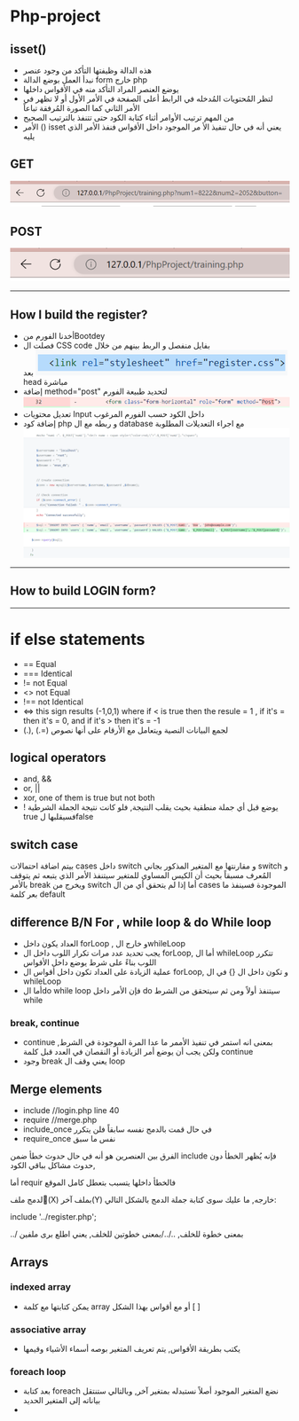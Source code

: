 # Php-project
## isset()
- هذه الدالة وظيفتها التأكد من وجود عنصر  
- نبدأ العمل بوضع الدالة form خارج php
- يوضع العنصر المراد التأكد منه في الأقواس داخلها
- لتظر المُحتويات المُدخله في الرابط أعلى الصفحة في الأمر الأول أو لا تظهر في الأمر الثاني كما الصورة  المُرفقة تباعاً
- من المهم ترتيب الأوامر أثناء كتابة الكود حتى تتنفذ بالترتيب الصحيح
- الأمر () isset يعني أنه في حال تنفيذ الأ مر الموجود داخل الأقواس فنفذ الأمر الذي يليه

## GET  
![Get](img/get.PNG)

## POST
![Post](img/Post.PNG)

--------------------------------------
## How I build the register?
- أخدنا الفورم منBootdey 
- فصلت ال CSS code بفايل منفصل و الربط بينهم من خلال 
![Get](img/CSS.PNG)
بعد head مباشرة
- إضافة method="post" لتحديد طبيعة الفورم
![Post](img/method.PNG)
- تعديل محتويات Input داخل الكود حسب الفورم المرغوب
- إضافة كود php و ربطه مع ال database مع اجراء التعديلات المطلوبة
![Post](img/php.PNG)

--------------------
## How to build LOGIN form?




------------------------

# if else statements
- == Equal
- === Identical
- != not Equal
- <> not Equal
- !== not Identical
- <=> this sign results (-1,0,1) where if < is true then the resule = 1 , if it's = then it's = 0, and if it's > then it's = -1
- (.), (.=) لجمع البيانات النصية ويتعامل مع الأرقام على أنها نصوص

## logical operators
- and, &&
- or, ||
- xor, one of them is true but not both
- ! يوضع قبل أي جملة منطقية بحيث يقلب النتيجة, فلو كانت نتيجة الجملة الشرطية true فسيقلبها لfalse

## switch case 
بيتم اضافة احتمالات cases داخل switch و مقارنتها مع المتغير المذكور بجاني switch  و المُعرف مسبقاً بحيث أن الكيس المساوي للمتغير سيتنفذ الأمر الذي يتبعه ثم يتوقف بالأمر break ويخرج من switch 
أما إذا لم يتحقق أي من ال cases الموجودة فسينفذ ما بعر كلمة default

## difference B/N For , while loop & do While loop
- العداد يكون داخل forLoop , و خارج الwhileLoop
- يجب تحديد عدد مرات تكرار اللوب داخل ال forLoop, أما ال whileLoop تتكرر اللوب بناءً على شرط يوضع داخل الأقواس
- عملية الزيادة على العداد تكون داخل أقواس ال forLoop, و تكون داخل ال {} في ال whileLoop
- أما الdo while loop  فإن الأمر داخل  do سيتنفذ أولاً ومن ثم سيتحقق من الشرط while

### break, continue
- continue بمعنى انه استمر في تنفيذ الأممر ما عدا المرة الموجودة في الشرط, ولكن يجب أن يوضع أمر الزيادة أو النقصان في العدد قبل كلمة continue
- وجود break  يعني وقف ال loop

## Merge elements
- include //login.php line 40
- require //merge.php
- include_once في حال قمت بالدمج نفسه سابقاً فلن يتكرر
- require_once نفس ما سبق

الفرق بين العنصرين هو أنه في حال حدوث خطأ ضمن include فإنه يُظهر الخطأ دون حدوث مشاكل بباقي الكود, 

أما requir فالخطأ داخلها يتسبب بتعطل كامل الموقع

لدمج ملف(ْX) بملف آخر(Y) خارجه, ما عليك سوى كتابة جملة الدمج بالشكل التالي:

include '../register.php';

../ بمعنى خطوة للخلف, ../../بمعنى خطوتين للخلف, يعني اطلع برى ملفين

## Arrays
### indexed array
- يمكن كتابتها مع كلمة array أو مع أقواس بهذا الشكل [ ]
### associative array
-  يكتب بطريقة الأقواس, يتم تعريف المتغير بوصه أسماء الأشياء وقيمها
### foreach loop 
- بعد كتابة foreach نضع المتغير الموجود أصلاً نستبدله بمتغير آخر, وبالتالي ستنتقل بياناته إلى المتغير الحديد
-


